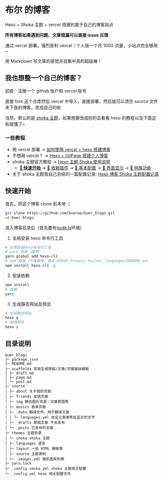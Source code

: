 # 布尔 的博客

Hexo + Shoka 主题 + vercel 搭建的属于自己的博客站点

**所有博客如果遇到问题、文章错漏可以直接 issue 反馈**

通过 vercel 部署，强烈安利 vercel！个人版一个月 100G 流量，小站点完全够用~

用 Markdown 写文章的感觉并且集中真的超级棒！

## 我也想整一个自己的博客？

前提：注册一个 github 账户和 vercel 账号

直接 fork 这个仓库然后 vercel 中导入，直接部署，然后就可以清空 source 文件夹下我的博客，变成自己的啦

当然，默认的是 [shoka 主题](https://github.com/amehime/hexo-theme-shoka)，如果想要改成别的去看看 hexo 的教程以及下面这些就懂了~

### 一些教程

- 用 vercel 部署 -> [如何使用 vercel + hexo 搭建博客](https://zhuanlan.zhihu.com/p/342790013)
- 不想用 vercel？ -> [Hexo + GitPage 搭建个人博客](https://www.jianshu.com/p/d9dff0bf5da5)
- shoka 主题官方教程 -> [Hexo 主题 Shoka 使用说明](https://shoka.lostyu.me/computer-science/note/theme-shoka-doc/)
  - [**🚀 快速开始**](https://shoka.lostyu.me/computer-science/note/theme-shoka-doc/) -> [💌 依赖插件](https://shoka.lostyu.me/computer-science/note/theme-shoka-doc/dependents/) -> [📌 基本配置](https://shoka.lostyu.me/computer-science/note/theme-shoka-doc/config/) -> [🌈 界面显示](https://shoka.lostyu.me/computer-science/note/theme-shoka-doc/display/) -> [🦄 特殊功能](https://shoka.lostyu.me/computer-science/note/theme-shoka-doc/special/)
- 关于 shoka 主题我自己总结的一篇配置记录: [Hexo 博客 Shoka 主题配置记录](https://ysx.cosine.ren/hexo-shoka-config/)

## 快速开始

首先，将这个博客 clone 到本地（

```bash
git clone https://github.com/buerwa/buer_blogs.git
cd buer_blogs
```

进入博客目录后（首先要有[node.js](https://nodejs.org/en/download/)环境）

1. 全局安装 hexo 命令行工具

```bash
# 全局安装hexo命令行工具
# yarn 安装（推荐）
yarn global add hexo-cli
# npm 安装（不再推荐，遇见 ERROR Process failed: languages/README.md）
npm install hexo-cli -g
```

2. 安装依赖

```bash
npm install
# 或者
yarn
```

3. 生成静态网站及预览

```bash
# 生成静态网站
hexo g
# 本地预览
hexo s
```

## 目录说明

```
buer_blogs
├─ package.json
├─ README.md
├─ scaffolds 存放生成草稿/文章/页面基础模板
│ ├─ draft.md
│ ├─ page.md
│ └─ post.md
├─ source
│ ├─ about 关于我的页面
│ ├─ friends 友链页面
│ ├─ img 静态图片资源：文章首图等
│ ├─ musics 歌单页面
│ ├─ _data 翻译文件，用于翻译文章
│ │ └─ languages.yml 自定义菜单等处显示的文字
│ ├─ _drafts 草稿文章 不会发布
│ └─ _posts 已发布的文章
├─ themes 主题目录
│ └─ shoka shoka 主题
│ ├─ languages 语言
│ ├─ layout 一些 HTML 模板等
│ ├─ source 主题源码
│ └─ _images.yml 随机图库列表
├─ yarn.lock
├─ _config.shoka.yml shoka 主题相关配置
└─ _config.yml hexo 相关配置文件
```
